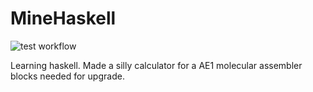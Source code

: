 # MineHaskell
![test workflow](https://github.com/dyercode/MineHaskell/actions/workflows/test.yml/badge.svg)

Learning haskell.  Made a silly calculator for a AE1 molecular assembler blocks needed for upgrade.
